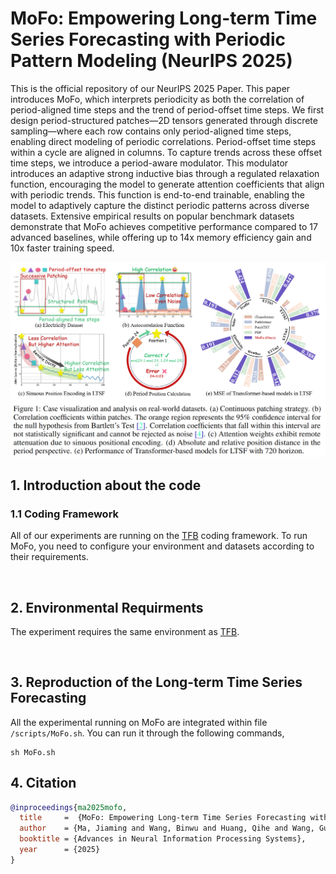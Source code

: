 # MoFo: Empowering Long-term Time Series Forecasting with Periodic Pattern Modeling (NeurIPS 2025)
This is the official repository of our NeurIPS 2025 Paper. This paper introduces MoFo, which interprets periodicity as both the correlation of period-aligned time steps and the trend of period-offset time steps. We first design period-structured patches—2D tensors generated through discrete sampling—where each row contains only period-aligned time steps, enabling direct modeling of periodic correlations. Period-offset time steps within a cycle are aligned in columns. To capture trends across these offset time steps, we introduce a period-aware modulator. This modulator introduces an adaptive strong inductive bias through a regulated relaxation function, encouraging the model to generate attention coefficients that align with periodic trends. This function is end-to-end trainable, enabling the model to adaptively capture the distinct periodic patterns across diverse datasets. Extensive empirical results on popular benchmark datasets demonstrate that MoFo achieves competitive performance compared to 17 advanced baselines, while offering up to 14x memory efficiency gain and 10x faster training speed.

<img src='MoFo.png' alt='Motivation of MoFo'>

## 1. Introduction about the code
### 1.1 Coding Framework
All of our experiments are running on the [TFB](https://github.com/decisionintelligence/TFB) coding framework. To run MoFo, you need to configure your environment and datasets according to their requirements.

<br>

## 2. Environmental Requirments
The experiment requires the same environment as [TFB](https://github.com/decisionintelligence/TFB).

<br>

## 3. Reproduction of the Long-term Time Series Forecasting
All the experimental running on MoFo are integrated within file `/scripts/MoFo.sh`. You can run it through the following commands,
```
sh MoFo.sh
```

## 4. Citation
```bibtex
@inproceedings{ma2025mofo, 
  title     =  {MoFo: Empowering Long-term Time Series Forecasting with Periodic Pattern Modeling},
  author    = {Ma, Jiaming and Wang, Binwu and Huang, Qihe and Wang, Guanjun and Wang, Pengkun and Zhou, Zhengyang and Wang, Yang},
  booktitle = {Advances in Neural Information Processing Systems},
  year      = {2025}
}
```
